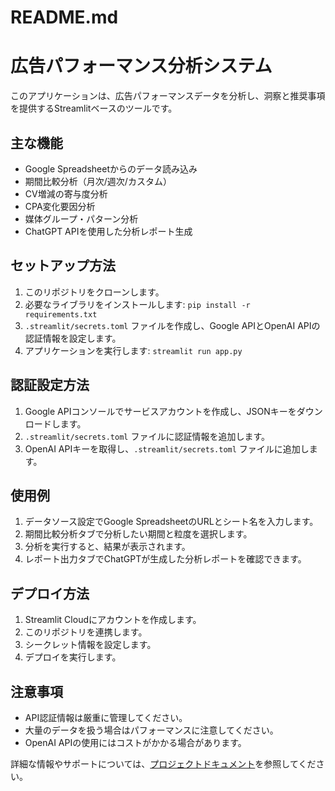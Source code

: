 # README.md
# 広告パフォーマンス分析システム

このアプリケーションは、広告パフォーマンスデータを分析し、洞察と推奨事項を提供するStreamlitベースのツールです。

## 主な機能
- Google Spreadsheetからのデータ読み込み
- 期間比較分析（月次/週次/カスタム）
- CV増減の寄与度分析
- CPA変化要因分析
- 媒体グループ・パターン分析
- ChatGPT APIを使用した分析レポート生成

## セットアップ方法
1. このリポジトリをクローンします。
2. 必要なライブラリをインストールします: `pip install -r requirements.txt`
3. `.streamlit/secrets.toml` ファイルを作成し、Google APIとOpenAI APIの認証情報を設定します。
4. アプリケーションを実行します: `streamlit run app.py`

## 認証設定方法
1. Google APIコンソールでサービスアカウントを作成し、JSONキーをダウンロードします。
2. `.streamlit/secrets.toml` ファイルに認証情報を追加します。
3. OpenAI APIキーを取得し、`.streamlit/secrets.toml` ファイルに追加します。

## 使用例
1. データソース設定でGoogle SpreadsheetのURLとシート名を入力します。
2. 期間比較分析タブで分析したい期間と粒度を選択します。
3. 分析を実行すると、結果が表示されます。
4. レポート出力タブでChatGPTが生成した分析レポートを確認できます。

## デプロイ方法
1. Streamlit Cloudにアカウントを作成します。
2. このリポジトリを連携します。
3. シークレット情報を設定します。
4. デプロイを実行します。

## 注意事項
- API認証情報は厳重に管理してください。
- 大量のデータを扱う場合はパフォーマンスに注意してください。
- OpenAI APIの使用にはコストがかかる場合があります。

詳細な情報やサポートについては、[プロジェクトドキュメント](link-to-documentation)を参照してください。
